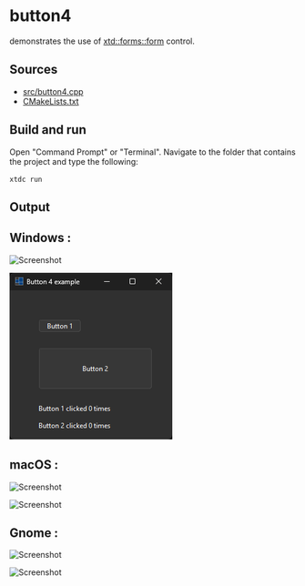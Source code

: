 # button4

demonstrates the use of [xtd::forms::form](https://gammasoft71.github.io/xtd/reference_guides/latest/classxtd_1_1forms_1_1form.html) control.

## Sources

* [src/button4.cpp](src/button4.cpp)
* [CMakeLists.txt](CMakeLists.txt)

## Build and run

Open "Command Prompt" or "Terminal". Navigate to the folder that contains the project and type the following:

```shell
xtdc run
```

## Output

## Windows :

![Screenshot](../../../../docs/pictures/examples/button4_w.png)

![Screenshot](../../../../docs/pictures/examples/button4_wd.png)

## macOS :

![Screenshot](../../../../docs/pictures/examples/button4_m.png)

![Screenshot](../../../../docs/pictures/examples/button4_md.png)

## Gnome :

![Screenshot](../../../../docs/pictures/examples/button4_g.png)

![Screenshot](../../../../docs/pictures/examples/button4_gd.png)
